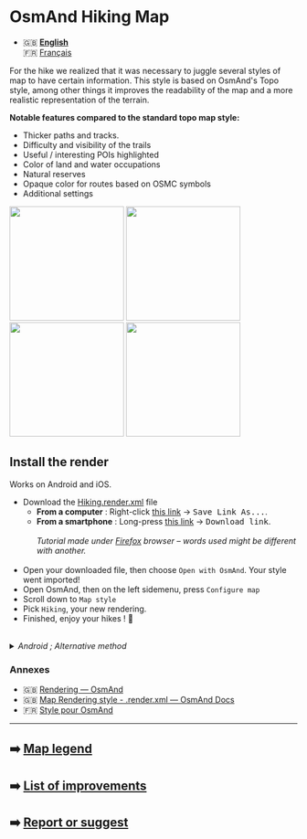 # OsmAnd Hiking Map

- 🇬🇧 **[English](README-EN.md)**<br>
🇫🇷 [Français](README.md)


For the hike we realized that it was necessary to juggle several styles of map to have certain information.
This style is based on OsmAnd's Topo style, among other things it improves the readability of the map and a more realistic representation of the terrain.


**Notable features compared to the standard topo map style:**

- Thicker paths and tracks.
- Difficulty and visibility of the trails
- Useful / interesting POIs highlighted
- Color of land and water occupations
- Natural reserves
- Opaque color for routes based on OSMC symbols
- Additional settings

<p float="left">
  <img src="Liste%20des%20am%C3%A9liorations/Screenshots/Hiking/Samplesmall3.png" width="200" />
  <img src="Liste%20des%20am%C3%A9liorations/Screenshots/Hiking/Samplesmall4.png" width="200" />
  <img src="Liste%20des%20am%C3%A9liorations/Screenshots/Hiking/samplesmall1.png" width="200" />
  <img src="Liste%20des%20am%C3%A9liorations/Screenshots/Hiking/Samplesmall6.png" width="200" />
</p>


## Install the render
Works on Android and iOS.

- Download the [Hiking.render.xml](https://raw.githubusercontent.com/Hades1503/OsmAnd_Hiking_Map/main/Hiking.render.xml) file
  - **From a computer** : Right-click [this link](https://github.com/Hades1503/OsmAnd_Hiking_Map/raw/main/Hiking.render.xml) → <kbd><samp>Save Link As...</samp></kbd>.
  - **From a smartphone** : Long-press [this link](https://github.com/Hades1503/OsmAnd_Hiking_Map/raw/main/Hiking.render.xml) → <kbd><samp>Download link</samp></kbd>.<br>
    <br>
    *Tutorial made under <a href="https://www.mozilla.org/fr/firefox/new/">Firefox</a> browser – words used might be different with another.*<br>
    <br>
- Open your downloaded file, then choose `Open with OsmAnd`. Your style went imported!
- Open OsmAnd, then on the left sidemenu, press `Configure map`
- Scroll down to `Map style`
- Pick `Hiking`, your new rendering.
- Finished, enjoy your hikes ! 🎉
<br>
<details>
    <summary><i>Android ; Alternative method</i></summary>
        <p>Once the file downloaded, move it in the folder located at Android → Data → net.osmand.plus → files → rendering.</p>
</details>

### Annexes
- 🇬🇧 [Rendering — OsmAnd](https://www.osmand.net/build_it#rendering)
- 🇬🇧 [Map Rendering style - .render.xml — OsmAnd Docs](https://docs.osmand.net/en/main@latest/development/osmand-file-formats/osmand-rendering-style)
- 🇫🇷 [Style pour OsmAnd](https://osmtopo.blogspot.com/2021/02/style-pour-osmand.html?m=1)

---
## ➡️ [Map legend](legende/Légende.md)
## ➡️ [List of improvements](Liste%20des%20am%C3%A9liorations/List%20of%20improvements.md)
## ➡️ [Report or suggest](https://github.com/Hades1503/OsmAnd_Hiking_Map/issues/new)
